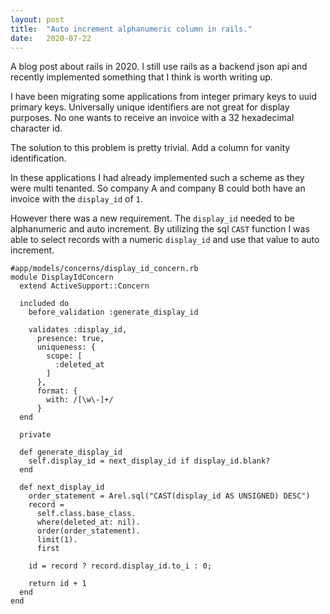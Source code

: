 ```yaml
---
layout: post
title:  "Auto increment alphanumeric column in rails."
date:   2020-07-22
---
```


A blog post about rails in 2020.  I still use rails as a backend json api and recently implemented something that I think is worth writing up.

I have been migrating some applications from integer primary keys to uuid primary keys.  Universally unique identifiers are not great for display purposes. No one wants to receive an invoice with a 32 hexadecimal character id.

The solution to this problem is pretty trivial. Add a column for vanity identification.

In these applications I had already implemented such a scheme as they were multi tenanted.  So company A and company B could both have an invoice with the `display_id` of `1`.

However there was a new requirement. The `display_id` needed to be alphanumeric and auto increment. By utilizing the sql `CAST` function I was able to select records with a numeric `display_id` and use that value to auto increment.

```
#app/models/concerns/display_id_concern.rb
module DisplayIdConcern
  extend ActiveSupport::Concern

  included do
    before_validation :generate_display_id

    validates :display_id,
      presence: true,
      uniqueness: {
        scope: [
          :deleted_at
        ]
      },
      format: {
        with: /[\w\-]+/
      }
  end

  private

  def generate_display_id
    self.display_id = next_display_id if display_id.blank?
  end

  def next_display_id
    order_statement = Arel.sql("CAST(display_id AS UNSIGNED) DESC")
    record =
      self.class.base_class.
      where(deleted_at: nil).
      order(order_statement).
      limit(1).
      first

    id = record ? record.display_id.to_i : 0;

    return id + 1
  end
end

```
